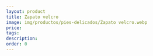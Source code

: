 ```yaml
---
layout: product
title: Zapato velcro
image: img/productos/pies-delicados/Zapato velcro.webp
price: 
tags: 
description: 
order: 0
---
```

